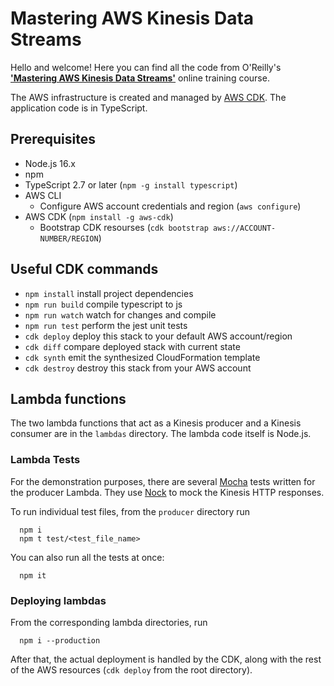 # Mastering AWS Kinesis Data Streams

Hello and welcome! Here you can find all the code from O'Reilly's **['Mastering AWS Kinesis Data Streams'](https://learning.oreilly.com/attend/mastering-aws-kinesis-data-streams/0636920059729/0636920059728/)** online training course.

The AWS infrastructure is created and managed by [AWS CDK](https://docs.aws.amazon.com/cdk/latest/guide/home.html). The application code is in TypeScript.

## Prerequisites
* Node.js 16.x
* npm
* TypeScript 2.7 or later (`npm -g install typescript`)
* AWS CLI
  * Configure AWS account credentials and region (`aws configure`)
* AWS CDK (`npm install -g aws-cdk`)
  * Bootstrap CDK resourses (`cdk bootstrap aws://ACCOUNT-NUMBER/REGION`)

## Useful CDK commands

 * `npm install`     install project dependencies 
 * `npm run build`   compile typescript to js
 * `npm run watch`   watch for changes and compile
 * `npm run test`    perform the jest unit tests
 * `cdk deploy`      deploy this stack to your default AWS account/region
 * `cdk diff`        compare deployed stack with current state
 * `cdk synth`       emit the synthesized CloudFormation template
 * `cdk destroy`     destroy this stack from your AWS account

## Lambda functions

The two lambda functions that act as a Kinesis producer and a Kinesis consumer are in the `lambdas` directory. The lambda code itself is Node.js.

### Lambda Tests

For the demonstration purposes, there are several [Mocha](https://mochajs.org/) tests written for the producer Lambda. They use [Nock](https://github.com/nock/nock) to mock the Kinesis HTTP responses.

To run individual test files, from the `producer` directory run
```
  npm i
  npm t test/<test_file_name>
```

You can also run all the tests at once:
```
  npm it
```

### Deploying lambdas

From the corresponding lambda directories, run
```
  npm i --production
```

After that, the actual deployment is handled by the CDK, along with the rest of the AWS resources (`cdk deploy` from the root directory).
